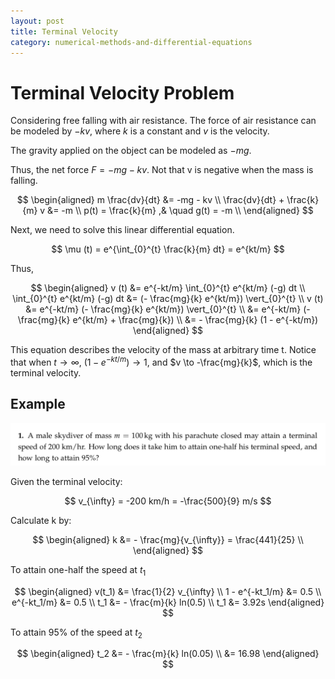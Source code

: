```yaml
---
layout: post
title: Terminal Velocity
category: numerical-methods-and-differential-equations
---
```


# Terminal Velocity Problem

Considering free falling with air resistance. The force of air resistance can be modeled by $-kv$, where $k$ is a constant and $v$ is the velocity.

The gravity applied on the object can be modeled as $-mg$.

Thus, the net force $F = -mg - kv$. Not that v is negative when the mass is falling.

$$
\begin{aligned}
    m \frac{dv}{dt} &= -mg - kv \\
    \frac{dv}{dt} + \frac{k}{m} v &= -m \\
    p(t) = \frac{k}{m} ,& \quad g(t) = -m \\
\end{aligned}
$$

Next, we need to solve this linear differential equation.

$$
\mu (t) = e^{\int_{0}^{t} \frac{k}{m} dt} = e^{kt/m}
$$

Thus,

$$
\begin{aligned}
    v (t) &= e^{-kt/m} \int_{0}^{t} e^{kt/m} (-g) dt \\
    \int_{0}^{t} e^{kt/m} (-g) dt &= (- \frac{mg}{k} e^{kt/m}) \vert_{0}^{t} \\
    v (t) &= e^{-kt/m} (- \frac{mg}{k} e^{kt/m}) \vert_{0}^{t} \\
    &= e^{-kt/m} (-\frac{mg}{k} e^{kt/m} + \frac{mg}{k}) \\
    &= - \frac{mg}{k} (1 - e^{-kt/m})
\end{aligned}
$$

This equation describes the velocity of the mass at arbitrary time t. Notice that when $t \to \infty$, $(1 - e^{-kt/m}) \to 1$, and $v \to -\frac{mg}{k}$, which is the terminal velocity.

## Example

![picture 1](/images/2023-03-19-23-03-58-terminal-velocity-example.png)

Given the terminal velocity:

$$
v_{\infty} = -200 km/h = -\frac{500}{9} m/s
$$

Calculate k by:

$$
\begin{aligned}
    k &= - \frac{mg}{v_{\infty}} = \frac{441}{25} \\
\end{aligned}
$$

To attain one-half the speed at $t_1$

$$
\begin{aligned}
    v(t_1) &= \frac{1}{2} v_{\infty} \\
    1 - e^{-kt_1/m} &= 0.5 \\
    e^{-kt_1/m} &= 0.5 \\
    t_1 &= - \frac{m}{k} ln(0.5) \\
    t_1 &= 3.92s
\end{aligned}
$$

To attain 95% of the speed at $t_2$

$$
\begin{aligned}
    t_2 &= - \frac{m}{k} ln(0.05) \\
    &= 16.98
\end{aligned}
$$
